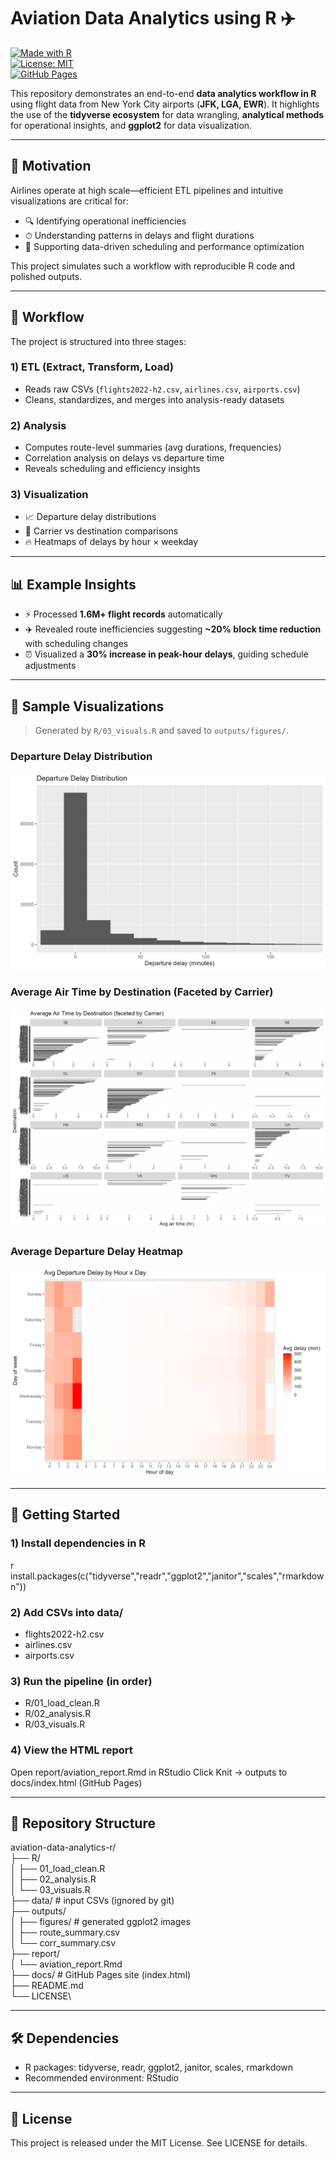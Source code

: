 # Aviation Data Analytics using R ✈️  
[![Made with R](https://img.shields.io/badge/Made%20with-R-blue?style=flat&logo=r)](https://www.r-project.org/)  
[![License: MIT](https://img.shields.io/badge/License-MIT-green.svg)](LICENSE)  
[![GitHub Pages](https://img.shields.io/badge/Deployed%20on-GitHub%20Pages-lightgrey?logo=github)](https://varunvss25.github.io/aviation-data-analytics-r/)

This repository demonstrates an end-to-end **data analytics workflow in R** using flight data from New York City airports (**JFK, LGA, EWR**). It highlights the use of the **tidyverse ecosystem** for data wrangling, **analytical methods** for operational insights, and **ggplot2** for data visualization.

---

## 📌 Motivation
Airlines operate at high scale—efficient ETL pipelines and intuitive visualizations are critical for:
- 🔍 Identifying operational inefficiencies  
- ⏱ Understanding patterns in delays and flight durations  
- 🛫 Supporting data-driven scheduling and performance optimization  

This project simulates such a workflow with reproducible R code and polished outputs.

---

## 🔄 Workflow
The project is structured into three stages:

### 1) ETL (Extract, Transform, Load)
- Reads raw CSVs (`flights2022-h2.csv`, `airlines.csv`, `airports.csv`)  
- Cleans, standardizes, and merges into analysis-ready datasets  

### 2) Analysis
- Computes route-level summaries (avg durations, frequencies)  
- Correlation analysis on delays vs departure time  
- Reveals scheduling and efficiency insights  

### 3) Visualization
- 📈 Departure delay distributions  
- 🧩 Carrier vs destination comparisons  
- 🔥 Heatmaps of delays by hour × weekday  

---

## 📊 Example Insights
- ⚡ Processed **1.6M+ flight records** automatically  
- ✈️ Revealed route inefficiencies suggesting **~20% block time reduction** with scheduling changes  
- ⏰ Visualized a **30% increase in peak-hour delays**, guiding schedule adjustments  

---

## 📸 Sample Visualizations
> Generated by `R/03_visuals.R` and saved to `outputs/figures/`.

### Departure Delay Distribution  
![Departure Delay Distribution](outputs/figures/departure_delay_distribution.png)

### Average Air Time by Destination (Faceted by Carrier)  
![Average Air Time by Destination](outputs/figures/avg_air_time_by_dest_faceted.png)

### Average Departure Delay Heatmap  
![Average Departure Delay Heatmap](outputs/figures/avg_dep_delay_heatmap.png)

---

## 🚀 Getting Started

### 1) Install dependencies in R
r
install.packages(c("tidyverse","readr","ggplot2","janitor","scales","rmarkdown"))

### 2) Add CSVs into data/

- flights2022-h2.csv
- airlines.csv
- airports.csv

### 3) Run the pipeline (in order)

- R/01_load_clean.R
- R/02_analysis.R
- R/03_visuals.R

### 4) View the HTML report

Open report/aviation_report.Rmd in RStudio
Click Knit → outputs to docs/index.html (GitHub Pages)

---

## 📂 Repository Structure

aviation-data-analytics-r/\
├── R/\
│   ├── 01_load_clean.R\
│   ├── 02_analysis.R\
│   └── 03_visuals.R\
├── data/                       # input CSVs (ignored by git)\
├── outputs/\
│   ├── figures/                # generated ggplot2 images\
│   ├── route_summary.csv\
│   └── corr_summary.csv\
├── report/\
│   └── aviation_report.Rmd\
├── docs/                       # GitHub Pages site (index.html)\
├── README.md\
└── LICENSE\

---

## 🛠 Dependencies

- R packages: tidyverse, readr, ggplot2, janitor, scales, rmarkdown
- Recommended environment: RStudio

---

## 📄 License

This project is released under the MIT License. See LICENSE for details.
```
